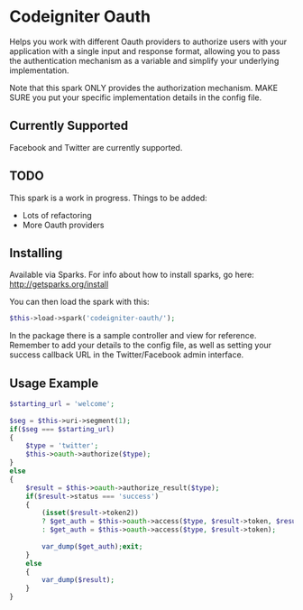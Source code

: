 # Codeigniter Oauth

Helps you work with different Oauth providers to authorize users with your application with a single input and response format, allowing you to pass the authentication mechanism as a variable and simplify your underlying implementation.

Note that this spark ONLY provides the authorization mechanism.  MAKE SURE you put your specific implementation details in the config file.

## Currently Supported

Facebook and Twitter are currently supported.

## TODO

This spark is a work in progress.  Things to be added:

- Lots of refactoring
- More Oauth providers

## Installing

Available via Sparks.  For info about how to install sparks, go here: http://getsparks.org/install

You can then load the spark with this:

```php
$this->load->spark('codeigniter-oauth/');
```

In the package there is a sample controller and view for reference. Remember to add your details to the config file, as well as setting your success callback URL in the Twitter/Facebook admin interface.

## Usage Example

```php
$starting_url = 'welcome';		
		
$seg = $this->uri->segment(1);
if($seg === $starting_url)
{	
	$type = 'twitter';			
	$this->oauth->authorize($type);									
}
else
{
	$result = $this->oauth->authorize_result($type);
	if($result->status === 'success')
	{
		(isset($result->token2))
		? $get_auth = $this->oauth->access($type, $result->token, $result->token2)
		: $get_auth = $this->oauth->access($type, $result->token);
				
		var_dump($get_auth);exit;
	}
	else
	{
		var_dump($result);
	}
}
```
